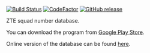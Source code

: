 [![Build Status](https://travis-ci.com/asalamon74/ztemezszam.svg?branch=master)](https://travis-ci.com/asalamon74/ztemezszam)
[![CodeFactor](https://www.codefactor.io/repository/github/asalamon74/ztemezszam/badge)](https://www.codefactor.io/repository/github/asalamon74/ztemezszam)
[![GitHub release](https://img.shields.io/github/release/asalamon74/ztemezszam.svg)](https://github.com/asalamon74/ztemezszam/releases)

ZTE squad number database.

You can download the program from [Google Play Store](https://play.google.com/store/apps/details?id=info.melda.sala.zetemezszam).

Online version of the database can be found [here](https://sala.melda.info/mezszam/).
